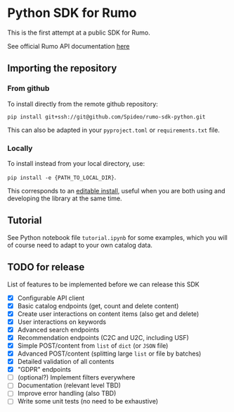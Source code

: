 # Python SDK for Rumo

This is the first attempt at a public SDK for Rumo.

See official Rumo API documentation [here](https://apidoc.rumo.co/)

## Importing the repository

### From github

To install directly from the remote github repository:

`pip install git+ssh://git@github.com/Spideo/rumo-sdk-python.git`

This can also be adapted in your `pyproject.toml` or `requirements.txt` file.

### Locally

To install instead from your local directory, use:

`pip install -e {PATH_TO_LOCAL_DIR}`.

This corresponds to an [editable install](https://pip.pypa.io/en/stable/topics/local-project-installs/#editable-installs),
useful when you are both using and developing the library at the same time.


## Tutorial

See Python notebook file `tutorial.ipynb` for some examples, which you will of course need to adapt to your own catalog data.

## TODO for release

List of features to be implemented before we can release this SDK

- [x] Configurable API client
- [x] Basic catalog endpoints (get, count and delete content)
- [x] Create user interactions on content items (also get and delete)
- [x] User interactions on keywords
- [x] Advanced search endpoints
- [x] Recommendation endpoints (C2C and U2C, including USF)
- [x] Simple POST/content from `list` of `dict` (or `JSON` file)
- [x] Advanced POST/content (splitting large `list` or file by batches)
- [x] Detailed validation of all contents
- [x] "GDPR" endpoints
- [ ] (optional?) Implement filters everywhere
- [ ] Documentation (relevant level TBD)
- [ ] Improve error handling (also TBD)
- [ ] Write some unit tests (no need to be exhaustive)
